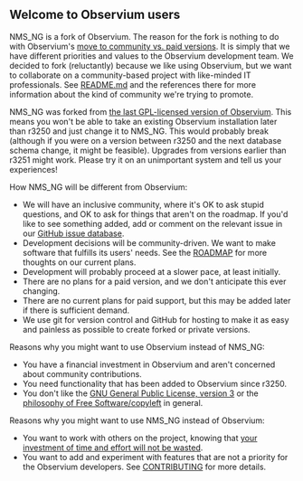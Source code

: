 Welcome to Observium users
--------------------------

NMS_NG is a fork of Observium.  The reason for the fork is nothing to do
with Observium's [move to community vs. paid versions][1].  It is simply
that we have different priorities and values to the Observium development
team.  We decided to fork (reluctantly) because we like using Observium,
but we want to collaborate on a community-based project with like-minded
IT professionals.  See [README.md][2] and the references there for more
information about the kind of community we're trying to promote.

NMS_NG was forked from [the last GPL-licensed version of Observium][3].
This means you won't be able to take an existing Observium installation
later than r3250 and just change it to NMS_NG.  This would probably break
(although if you were on a version between r3250 and the next database
schema change, it might be feasible).  Upgrades from versions earlier than
r3251 might work.  Please try it on an unimportant system and tell us your
experiences!

How NMS_NG will be different from Observium:
- We will have an inclusive community, where it's OK to ask stupid
  questions, and OK to ask for things that aren't on the roadmap.  If you'd
  like to see something added, add or comment on the relevant issue in our
  [GitHub issue database][9].
- Development decisions will be community-driven.  We want to make software
  that fulfills its users' needs.  See the [ROADMAP][4] for more thoughts
  on our current plans.
- Development will probably proceed at a slower pace, at least initially.
- There are no plans for a paid version, and we don't anticipate this ever
  changing.
- There are no current plans for paid support, but this may be added later
  if there is sufficient demand.
- We use git for version control and GitHub for hosting to make it as easy
  and painless as possible to create forked or private versions.

Reasons why you might want to use Observium instead of NMS_NG:
- You have a financial investment in Observium and aren't concerned about
  community contributions.
- You need functionality that has been added to Observium since r3250.
- You don't like the [GNU General Public License, version 3][5] or the
  [philosophy of Free Software/copyleft][6] in general.

Reasons why you might want to use NMS_NG instead of Observium:
- You want to work with others on the project, knowing that [your
  investment of time and effort will not be wasted][7].
- You want to add and experiment with features that are not a priority for
  the Observium developers.  See [CONTRIBUTING][8] for more details.

[1]: http://postman.memetic.org/pipermail/observium/2013-October/003915.html
"Observium edition split announcement"
[2]: https://github.com/speedguzzi/NMS_NG/blob/master/README.md
"NMS_NG README"
[3]: http://fisheye.observium.org/rdiff/Observium?csid=3251&u&N
"Link to Observium license change"
[4]: https://github.com/speedguzzi/NMS_NG/blob/master/doc/General/Roadmap.md
"NMS_NG ROADMAP"
[5]: https://github.com/speedguzzi/NMS_NG/blob/master/LICENSE.txt
"NMS_NG copy of GPL v3"
[6]: http://www.gnu.org/philosophy/free-sw.html
"Free Software Foundation - what is free software?"
[7]: http://libertysys.com.au/blog/observium-and-gpl
"Paul's blog on what the GPL offers users"
[8]: https://github.com/speedguzzi/NMS_NG/blob/master/doc/General/Contributing.md
"Contribution guidelines"
[9]: https://github.com/speedguzzi/NMS_NG/issues
"NMS_NG issue database at GitHub"


